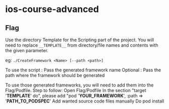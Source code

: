 # ios-course-advanced

## Flag


Use the directory Template for the Scripting part of the project.
You will need to replace `__TEMPLATE__` from directory/file names and contents with the given parameter.

eg: `./CreateFramework <Name> [--path <path>]`

To use the script :
   Pass the generated framework name
   Optional : Pass the path where the framework should be generated

To use those generated frameworks, you will need to add them into the Flag/Podfile.
Step to follow:
   Open Flag/Podfile
   In the section "target '__TEMPLATE__' do", please add "pod '__YOUR_FRAMEWORK__', :path => '__PATH_TO_PODSPEC__'
   Add wanted source code files manually
   Do pod install